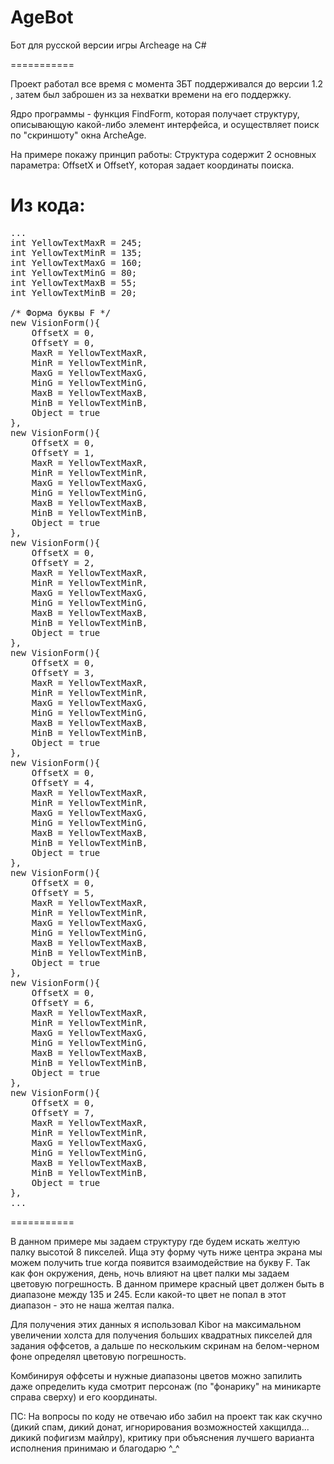 AgeBot
===========
Бот для русской версии игры Archeage на C#

===========

Проект работал все время с момента ЗБТ поддерживался до версии 1.2 , затем был заброшен из за нехватки времени на его поддержку.

Ядро программы - функция FindForm, которая получает структуру, описывающую какой-либо элемент интерфейса, и осуществляет поиск по "скриншоту" окна ArcheAge.

На примере покажу принцип работы:
Структура содержит 2 основных параметра: OffsetX и OffsetY, которая задает координаты поиска.

Из кода:
===========

<pre>
...
int YellowTextMaxR = 245;
int YellowTextMinR = 135;
int YellowTextMaxG = 160;
int YellowTextMinG = 80;
int YellowTextMaxB = 55;
int YellowTextMinB = 20;

/* Форма буквы F */
new VisionForm(){
    OffsetX = 0, 
    OffsetY = 0, 
    MaxR = YellowTextMaxR,
    MinR = YellowTextMinR,
    MaxG = YellowTextMaxG,
    MinG = YellowTextMinG,
    MaxB = YellowTextMaxB,
    MinB = YellowTextMinB,
    Object = true
},
new VisionForm(){
    OffsetX = 0, 
    OffsetY = 1, 
    MaxR = YellowTextMaxR,
    MinR = YellowTextMinR,
    MaxG = YellowTextMaxG,
    MinG = YellowTextMinG,
    MaxB = YellowTextMaxB,
    MinB = YellowTextMinB,
    Object = true
},
new VisionForm(){
    OffsetX = 0, 
    OffsetY = 2, 
    MaxR = YellowTextMaxR,
    MinR = YellowTextMinR,
    MaxG = YellowTextMaxG,
    MinG = YellowTextMinG,
    MaxB = YellowTextMaxB,
    MinB = YellowTextMinB,
    Object = true
},
new VisionForm(){
    OffsetX = 0, 
    OffsetY = 3, 
    MaxR = YellowTextMaxR,
    MinR = YellowTextMinR,
    MaxG = YellowTextMaxG,
    MinG = YellowTextMinG,
    MaxB = YellowTextMaxB,
    MinB = YellowTextMinB,
    Object = true
},
new VisionForm(){
    OffsetX = 0, 
    OffsetY = 4, 
    MaxR = YellowTextMaxR,
    MinR = YellowTextMinR,
    MaxG = YellowTextMaxG,
    MinG = YellowTextMinG,
    MaxB = YellowTextMaxB,
    MinB = YellowTextMinB,
    Object = true
},
new VisionForm(){
    OffsetX = 0, 
    OffsetY = 5, 
    MaxR = YellowTextMaxR,
    MinR = YellowTextMinR,
    MaxG = YellowTextMaxG,
    MinG = YellowTextMinG,
    MaxB = YellowTextMaxB,
    MinB = YellowTextMinB,
    Object = true
},
new VisionForm(){
    OffsetX = 0, 
    OffsetY = 6, 
    MaxR = YellowTextMaxR,
    MinR = YellowTextMinR,
    MaxG = YellowTextMaxG,
    MinG = YellowTextMinG,
    MaxB = YellowTextMaxB,
    MinB = YellowTextMinB,
    Object = true
},
new VisionForm(){
    OffsetX = 0, 
    OffsetY = 7, 
    MaxR = YellowTextMaxR,
    MinR = YellowTextMinR,
    MaxG = YellowTextMaxG,
    MinG = YellowTextMinG,
    MaxB = YellowTextMaxB,
    MinB = YellowTextMinB,
    Object = true
},
...
</pre>

===========

В данном примере мы задаем структуру где будем искать желтую палку высотой 8 пикселей. Ища эту форму чуть ниже центра экрана мы можем получить true когда появится взаимодействие на букву F. Так как фон окружения, день, ночь влияют на цвет палки мы задаем цветовую погрешность. В данном примере красный цвет должен быть в диапазоне между 135 и 245. Если какой-то цвет не попал в этот диапазон - это не наша желтая палка.

Для получения этих данных я использовал Kibor на максимальном увеличении холста для получения больших квадратных пикселей для задания оффсетов, а дальше по нескольким скринам на белом-черном фоне определял цветовую погрешность.

Комбинируя оффсеты и нужные диапазоны цветов можно запилить даже определить куда смотрит персонаж (по "фонарику" на миникарте справа сверху) и его координаты.

ПС: На вопросы по коду не отвечаю ибо забил на проект так как скучно (дикий спам, дикий донат, игнорирования возможностей хакщилда... дикикй пофигизм майлру), критику при объяснения лучшего варианта исполнения принимаю и благодарю ^_^
